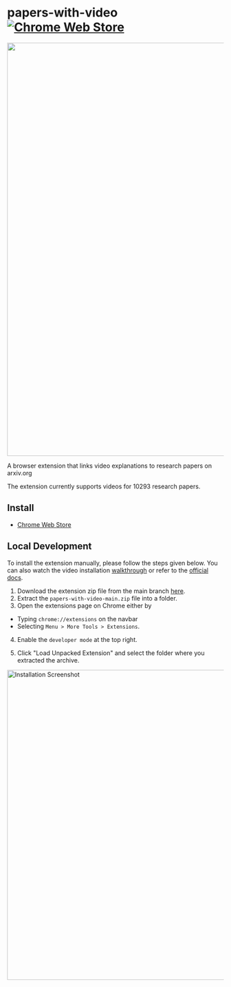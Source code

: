 # papers-with-video [![Chrome Web Store](https://img.shields.io/chrome-web-store/users/aflnhgmklenfljibnfellgkmdpmmoekf?label=users)](https://chrome.google.com/webstore/detail/papers-with-video/aflnhgmklenfljibnfellgkmdpmmoekf)

<p align="center">
<img src="https://github.com/amitness/papers-with-video/assets/8587189/e0310e14-9b6f-430f-80d7-e71101ebb55e" width="960"/>
</p>


A browser extension that links video explanations to research papers on arxiv.org

The extension currently supports videos for 10293 research papers.

## Install
- [Chrome Web Store](https://chrome.google.com/webstore/detail/papers-with-video/aflnhgmklenfljibnfellgkmdpmmoekf)

## Local Development
To install the extension manually, please follow the steps given below. You can also watch the video installation [walkthrough](https://www.youtube.com/watch?v=-BUrP7HmnhA) or refer to the [official docs](https://developer.chrome.com/extensions/getstarted#unpacked).

1. Download the extension zip file from the main branch [here](https://github.com/amitness/papers-with-video/archive/main.zip).
2. Extract the `papers-with-video-main.zip` file into a folder.
3. Open the extensions page on Chrome either by 
  - Typing `chrome://extensions` on the navbar
  - Selecting `Menu > More Tools > Extensions`.
  
4. Enable the `developer mode` at the top right.

5. Click "Load Unpacked Extension" and select the folder where you extracted the archive.

<img alt="Installation Screenshot" src="https://cloud.githubusercontent.com/assets/6765956/23824934/6104b958-064e-11e7-9834-9ec025b068c2.png" width="720"/>

